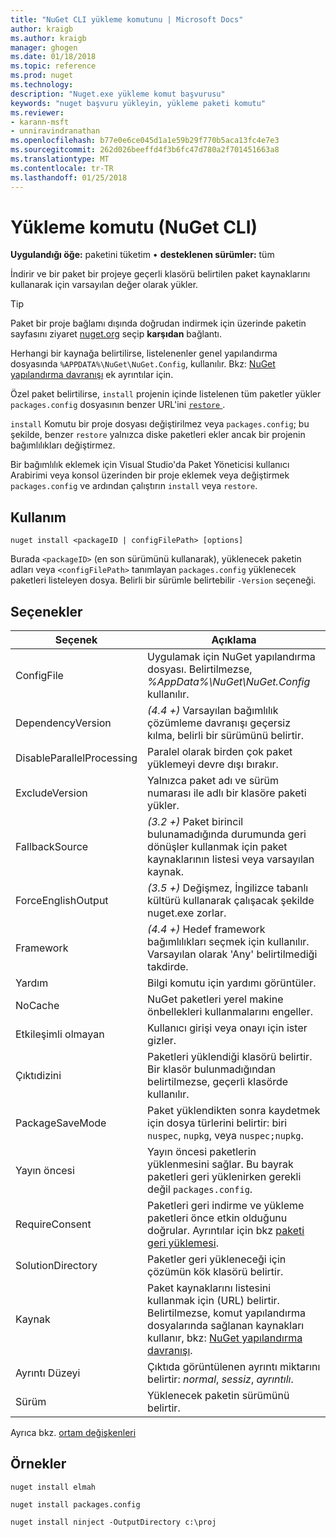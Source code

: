 ```yaml
---
title: "NuGet CLI yükleme komutunu | Microsoft Docs"
author: kraigb
ms.author: kraigb
manager: ghogen
ms.date: 01/18/2018
ms.topic: reference
ms.prod: nuget
ms.technology: 
description: "Nuget.exe yükleme komut başvurusu"
keywords: "nuget başvuru yükleyin, yükleme paketi komutu"
ms.reviewer:
- karann-msft
- unniravindranathan
ms.openlocfilehash: b77e0e6ce045d1a1e59b29f770b5aca13fc4e7e3
ms.sourcegitcommit: 262d026beeffd4f3b6fc47d780a2f701451663a8
ms.translationtype: MT
ms.contentlocale: tr-TR
ms.lasthandoff: 01/25/2018
---
```

# <a name="install-command-nuget-cli"></a>Yükleme komutu (NuGet CLI)

**Uygulandığı öğe:** paketini tüketim &bullet; **desteklenen sürümler:** tüm

İndirir ve bir paket bir projeye geçerli klasörü belirtilen paket kaynaklarını kullanarak için varsayılan değer olarak yükler.

> [!Tip]
> Paket bir proje bağlamı dışında doğrudan indirmek için üzerinde paketin sayfasını ziyaret [nuget.org](https://www.nuget.org) seçip **karşıdan** bağlantı.

Herhangi bir kaynağa belirtilirse, listelenenler genel yapılandırma dosyasında `%APPDATA%\NuGet\NuGet.Config`, kullanılır. Bkz: [NuGet yapılandırma davranışı](../consume-packages/configuring-nuget-behavior.md) ek ayrıntılar için.

Özel paket belirtilirse, `install` projenin içinde listelenen tüm paketler yükler `packages.config` dosyasının benzer URL'ini [ `restore` ](cli-ref-restore.md).

`install` Komutu bir proje dosyası değiştirilmez veya `packages.config`; bu şekilde, benzer `restore` yalnızca diske paketleri ekler ancak bir projenin bağımlılıkları değiştirmez.

Bir bağımlılık eklemek için Visual Studio'da Paket Yöneticisi kullanıcı Arabirimi veya konsol üzerinden bir proje eklemek veya değiştirmek `packages.config` ve ardından çalıştırın `install` veya `restore`.

## <a name="usage"></a>Kullanım

```cli
nuget install <packageID | configFilePath> [options]
```

Burada `<packageID>` (en son sürümünü kullanarak), yüklenecek paketin adları veya `<configFilePath>` tanımlayan `packages.config` yüklenecek paketleri listeleyen dosya. Belirli bir sürümle belirtebilir `-Version` seçeneği.

## <a name="options"></a>Seçenekler

| Seçenek | Açıklama |
| --- | --- |
| ConfigFile | Uygulamak için NuGet yapılandırma dosyası. Belirtilmezse, *%AppData%\NuGet\NuGet.Config* kullanılır. |
| DependencyVersion | *(4.4 +)*  Varsayılan bağımlılık çözümleme davranışı geçersiz kılma, belirli bir sürümünü belirtir. |
| DisableParallelProcessing | Paralel olarak birden çok paket yüklemeyi devre dışı bırakır. |
| ExcludeVersion | Yalnızca paket adı ve sürüm numarası ile adlı bir klasöre paketi yükler. |
| FallbackSource | *(3.2 +)*  Paket birincil bulunamadığında durumunda geri dönüşler kullanmak için paket kaynaklarının listesi veya varsayılan kaynak. |
| ForceEnglishOutput | *(3.5 +)*  Değişmez, İngilizce tabanlı kültürü kullanarak çalışacak şekilde nuget.exe zorlar. |
| Framework | *(4.4 +)*  Hedef framework bağımlılıkları seçmek için kullanılır. Varsayılan olarak 'Any' belirtilmediği takdirde. |
| Yardım | Bilgi komutu için yardımı görüntüler. |
| NoCache | NuGet paketleri yerel makine önbellekleri kullanmalarını engeller. |
| Etkileşimli olmayan | Kullanıcı girişi veya onayı için ister gizler. |
| Çıktıdizini | Paketleri yüklendiği klasörü belirtir. Bir klasör bulunmadığından belirtilmezse, geçerli klasörde kullanılır. |
| PackageSaveMode | Paket yüklendikten sonra kaydetmek için dosya türlerini belirtir: biri `nuspec`, `nupkg`, veya `nuspec;nupkg`. |
| Yayın öncesi | Yayın öncesi paketlerin yüklenmesini sağlar. Bu bayrak paketleri geri yüklenirken gerekli değil `packages.config`. |
| RequireConsent | Paketleri geri indirme ve yükleme paketleri önce etkin olduğunu doğrular. Ayrıntılar için bkz [paketi geri yüklemesi](../consume-packages/package-restore.md). |
| SolutionDirectory | Paketler geri yükleneceği için çözümün kök klasörü belirtir. |
| Kaynak | Paket kaynaklarını listesini kullanmak için (URL) belirtir. Belirtilmezse, komut yapılandırma dosyalarında sağlanan kaynakları kullanır, bkz: [NuGet yapılandırma davranışı](../Consume-Packages/Configuring-NuGet-Behavior.md). |
| Ayrıntı Düzeyi | Çıktıda görüntülenen ayrıntı miktarını belirtir: *normal*, *sessiz*, *ayrıntılı*. |
| Sürüm | Yüklenecek paketin sürümünü belirtir. |

Ayrıca bkz. [ortam değişkenleri](cli-ref-environment-variables.md)

## <a name="examples"></a>Örnekler

```cli
nuget install elmah

nuget install packages.config

nuget install ninject -OutputDirectory c:\proj
```
